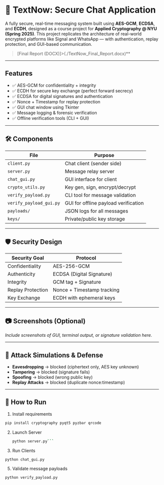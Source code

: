 # 🔐 TextNow: Secure Chat Application

A fully secure, real-time messaging system built using **AES-GCM**, **ECDSA**, and **ECDH**, designed as a course project for **Applied Cryptography @ NYU (Spring 2025)**. This project replicates the architecture of real-world encrypted platforms like Signal and WhatsApp — with authentication, replay protection, and GUI-based communication.

> [Final Report (DOCX)]>(./TextNow_Final_Report.docx)**


---

## Features

- ✅ AES-GCM for confidentiality + integrity
- ✅ ECDH for secure key exchange (perfect forward secrecy)
- ✅ ECDSA for digital signatures and authentication
- ✅ Nonce + Timestamp for replay protection
- ✅ GUI chat window using Tkinter
- ✅ Message logging & forensic verification
- ✅ Offline verification tools (CLI + GUI)

---

## 🛠 Components

| File | Purpose |
|------|---------|
| `client.py` | Chat client (sender side) |
| `server.py` | Message relay server |
| `chat_gui.py` | GUI interface for client |
| `crypto_utils.py` | Key gen, sign, encrypt/decrypt |
| `verify_payload.py` | CLI tool for message validation |
| `verify_payload_gui.py` | GUI for offline payload verification |
| `payloads/` | JSON logs for all messages |
| `keys/` | Private/public key storage |

---

## 🛡️ Security Design

| Security Goal | Protocol |
|---------------|----------|
| Confidentiality | AES-256-GCM |
| Authenticity | ECDSA (Digital Signature) |
| Integrity | GCM tag + Signature |
| Replay Protection | Nonce + Timestamp tracking |
| Key Exchange | ECDH with ephemeral keys |

---

## 📷 Screenshots (Optional)

_Include screenshots of GUI, terminal output, or signature validation here._

---

## 🧪 Attack Simulations & Defense

- **Eavesdropping** → blocked (ciphertext only, AES key unknown)
- **Tampering** → blocked (signature fails)
- **Spoofing** → blocked (wrong public key)
- **Replay Attacks** → blocked (duplicate nonce:timestamp)

---

## 🚀 How to Run

1. Install requirements
```bash
pip install cryptography pyqt5 pyzbar qrcode
```

2. Launch Server
   ```bash
   python server.py```
4. Run Clients
```bash
python chat_gui.py
```
5. Validate message payloads
```bash
python verify_payload.py
```
